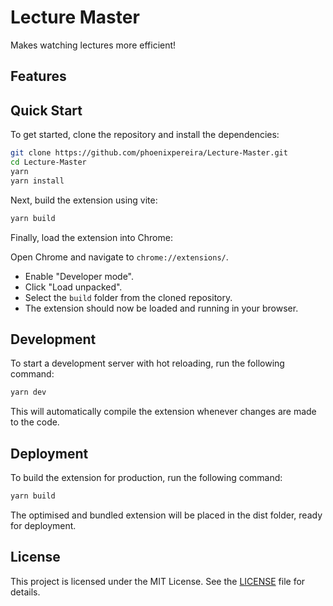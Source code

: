 # Lecture Master

Makes watching lectures more efficient!

## Features

## Quick Start
To get started, clone the repository and install the dependencies:

```bash
git clone https://github.com/phoenixpereira/Lecture-Master.git
cd Lecture-Master
yarn
yarn install
```

Next, build the extension using vite:

```bash
yarn build
```

Finally, load the extension into Chrome:

Open Chrome and navigate to `chrome://extensions/`.
- Enable "Developer mode".
- Click "Load unpacked".
- Select the `build` folder from the cloned repository.
- The extension should now be loaded and running in your browser.

## Development
To start a development server with hot reloading, run the following command:

```bash
yarn dev
```

This will automatically compile the extension whenever changes are made to the code.

## Deployment
To build the extension for production, run the following command:

```bash
yarn build
```

The optimised and bundled extension will be placed in the dist folder, ready for deployment.

## License
This project is licensed under the MIT License. See the [LICENSE](LICENSE) file for details.